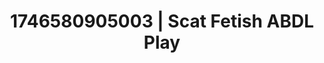 ---
categories:
- AI-generated
- Erotic curves
- Real couple content
- Pierced & proud
- Lip gloss fantasy
- ASMR
- Cosplay
- Lover's breath
image: /assets/images/1746580905003.jpg
layout: post
seo:
  description: Featured content with artistic ABDL Play, Scat Fetish. HD images available.
  keywords: ABDL Play, Scat Fetish
  og_image: /assets/images/1746580905003.jpg
  schema_type: VisualArtwork
tags:
- ABDL Play
- '#1746580905003'
- Scat Fetish
title: 1746580905003 | Scat Fetish ABDL Play
---